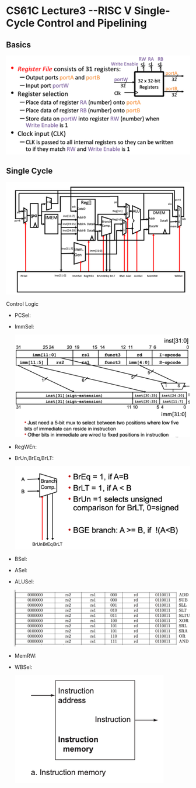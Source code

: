# CS61C Lecture3 --RISC V Single-Cycle Control and Pipelining

## Basics

![20220310173933](https://raw.githubusercontent.com/zxc2012/image/main/20220326211448.png)

## Single Cycle

![20220310173933](https://raw.githubusercontent.com/zxc2012/image/main/20220326210350.png)

Control Logic

- PCSel:
- ImmSel:

    ![20220310173933](https://raw.githubusercontent.com/zxc2012/image/main/20220326220059.png)

- RegWEn:
- BrUn,BrEq,BrLT:

    ![20220310173933](https://raw.githubusercontent.com/zxc2012/image/main/20220326220429.png)

- BSel:
- ASel:
- ALUSel: 

    ![20220310173933](https://raw.githubusercontent.com/zxc2012/image/main/20220326211210.png)

- MemRW:
- WBSel:

    ![20220310173933](https://raw.githubusercontent.com/zxc2012/image/main/20220326210525.png)